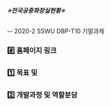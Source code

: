 ##### :star:전국공중화장실현황:star:
--
2020-2 SSWU DBP-T10 기말과제

### :hash: 홈페이지 링크

### :one: 목표 및 

### :two: 개발과정 및 역할분담
